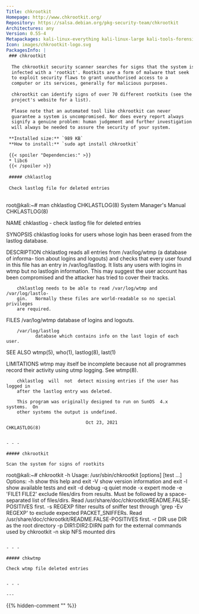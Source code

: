 ```yaml
---
Title: chkrootkit
Homepage: http://www.chkrootkit.org/
Repository: https://salsa.debian.org/pkg-security-team/chkrootkit
Architectures: any
Version: 0.55-4
Metapackages: kali-linux-everything kali-linux-large kali-tools-forensics 
Icon: images/chkrootkit-logo.svg
PackagesInfo: |
 ### chkrootkit
 
  The chkrootkit security scanner searches for signs that the system is
  infected with a 'rootkit'. Rootkits are a form of malware that seek
  to exploit security flaws to grant unauthorised access to a
  computer or its services, generally for malicious purposes.
   
  chkrootkit can identify signs of over 70 different rootkits (see the
  project's website for a list).
   
  Please note that an automated tool like chkrootkit can never
  guarantee a system is uncompromised. Nor does every report always
  signify a genuine problem: human judgement and further investigation
  will always be needed to assure the security of your system.
 
 **Installed size:** `989 KB`  
 **How to install:** `sudo apt install chkrootkit`  
 
 {{< spoiler "Dependencies:" >}}
 * libc6 
 {{< /spoiler >}}
 
 ##### chklastlog
 
 Check lastlog file for deleted entries
 
 ```
 root@kali:~# man chklastlog
 CHKLASTLOG(8)               System Manager's Manual              CHKLASTLOG(8)
 
 NAME
        chklastlog - check lastlog file for deleted entries
 
 SYNOPSIS
        chklastlog looks for users whose login has been erased from the lastlog
        database.
 
 DESCRIPTION
        chklastlog reads all entries from /var/log/wtmp (a database of informa-
        tion about logins and logouts) and checks that every user found in this
        file has an entry in /var/log/lastlog.  It lists any users with  logins
        in wtmp but no lastlogin information. This may suggest the user account
        has been compromised and the attacker has tried to cover their tracks.
 
        chklastlog needs to be able to read /var/log/wtmp and  /var/log/lastlo-
        gin.   Normally these files are world-readable so no special privileges
        are required.
 
 FILES
        /var/log/wtmp
               database of logins and logouts.
 
        /var/log/lastlog
               database which contains info on the last login of each user.
 
 SEE ALSO
        wtmp(5), who(1), lastlog(8), last(1)
 
 LIMITATIONS
        wtmp may itself be incomplete because not all programmes  record  their
        activity using utmp logging. See wtmp(8).
 
        chklastlog  will  not  detect missing entries if the user has logged in
        after the lastlog entry was deleted.
 
        This program was originally designed to run on SunOS  4.x  systems.  On
        other systems the output is undefined.
 
                                  Oct 23, 2021                    CHKLASTLOG(8)
 ```
 
 - - -
 
 ##### chkrootkit
 
 Scan the system for signs of rootkits
 
 ```
 root@kali:~# chkrootkit -h
 Usage: /usr/sbin/chkrootkit [options] [test ...]
 Options:
         -h                show this help and exit
         -V                show version information and exit
         -l                show available tests and exit
         -d                debug
         -q                quiet mode
         -x                expert mode
         -e 'FILE1 FILE2'  exclude files/dirs from results. Must be followed by a space-separated list of files/dirs.
                           Read /usr/share/doc/chkrootkit/README.FALSE-POSITIVES first.
         -s REGEXP         filter results of sniffer test through 'grep -Ev REGEXP' to exclude expected
                           PACKET_SNIFFERs. Read /usr/share/doc/chkrootkit/README.FALSE-POSITIVES first.
         -r DIR            use DIR as the root directory
         -p DIR1:DIR2:DIRN path for the external commands used by chkrootkit
         -n                skip NFS mounted dirs
 ```
 
 - - -
 
 ##### chkwtmp
 
 Check wtmp file deleted entries
 
 
 - - -
 
---
```

{{% hidden-comment "<!--Do not edit anything above this line-->" %}}
